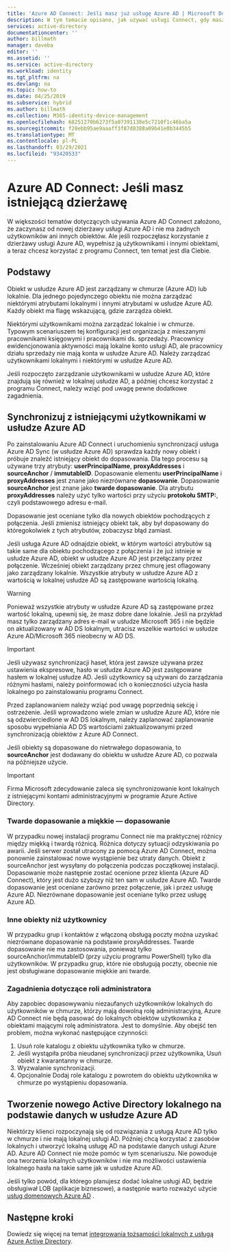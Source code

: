 ```yaml
---
title: 'Azure AD Connect: Jeśli masz już usługę Azure AD | Microsoft Docs'
description: W tym temacie opisano, jak używać usługi Connect, gdy masz istniejącą dzierżawę usługi Azure AD.
services: active-directory
documentationcenter: ''
author: billmath
manager: daveba
editor: ''
ms.assetid: ''
ms.service: active-directory
ms.workload: identity
ms.tgt_pltfrm: na
ms.devlang: na
ms.topic: how-to
ms.date: 04/25/2019
ms.subservice: hybrid
ms.author: billmath
ms.collection: M365-identity-device-management
ms.openlocfilehash: 68251270b6273f5a07391138e5c7210f1c46ba5a
ms.sourcegitcommit: f28ebb95ae9aaaff3f87d8388a09b41e0b3445b5
ms.translationtype: MT
ms.contentlocale: pl-PL
ms.lasthandoff: 03/29/2021
ms.locfileid: "93420533"
---
```

# <a name="azure-ad-connect-when-you-have-an-existing-tenant"></a>Azure AD Connect: Jeśli masz istniejącą dzierżawę
W większości tematów dotyczących używania Azure AD Connect założono, że zaczynasz od nowej dzierżawy usługi Azure AD i nie ma żadnych użytkowników ani innych obiektów. Ale jeśli rozpoczęłasz korzystanie z dzierżawy usługi Azure AD, wypełnisz ją użytkownikami i innymi obiektami, a teraz chcesz korzystać z programu Connect, ten temat jest dla Ciebie.

## <a name="the-basics"></a>Podstawy
Obiekt w usłudze Azure AD jest zarządzany w chmurze (Azure AD) lub lokalnie. Dla jednego pojedynczego obiektu nie można zarządzać niektórymi atrybutami lokalnymi i innymi atrybutami w usłudze Azure AD. Każdy obiekt ma flagę wskazującą, gdzie zarządza obiekt.

Niektórymi użytkownikami można zarządzać lokalnie i w chmurze. Typowym scenariuszem tej konfiguracji jest organizacja z mieszanymi pracownikami księgowymi i pracownikami ds. sprzedaży. Pracownicy ewidencjonowania aktywności mają lokalne konto usługi AD, ale pracownicy działu sprzedaży nie mają konta w usłudze Azure AD. Należy zarządzać użytkownikami lokalnymi i niektórymi w usłudze Azure AD.

Jeśli rozpoczęto zarządzanie użytkownikami w usłudze Azure AD, które znajdują się również w lokalnej usłudze AD, a później chcesz korzystać z programu Connect, należy wziąć pod uwagę pewne dodatkowe zagadnienia.

## <a name="sync-with-existing-users-in-azure-ad"></a>Synchronizuj z istniejącymi użytkownikami w usłudze Azure AD
Po zainstalowaniu Azure AD Connect i uruchomieniu synchronizacji usługa Azure AD Sync (w usłudze Azure AD) sprawdza każdy nowy obiekt i próbuje znaleźć istniejący obiekt do dopasowania. Dla tego procesu są używane trzy atrybuty: **userPrincipalName**, **proxyAddresses** i **sourceAnchor** / **immutableID**. Dopasowanie elementu **userPrincipalName** i **proxyAddresses** jest znane jako niezrównane **dopasowanie**. Dopasowanie **sourceAnchor** jest znane jako **twarde dopasowanie**. Dla atrybutu **proxyAddresses** należy użyć tylko wartości przy użyciu **protokołu SMTP:**, czyli podstawowego adresu e-mail.

Dopasowanie jest oceniane tylko dla nowych obiektów pochodzących z połączenia. Jeśli zmienisz istniejący obiekt tak, aby był dopasowany do któregokolwiek z tych atrybutów, zobaczysz błąd zamiast.

Jeśli usługa Azure AD odnajdzie obiekt, w którym wartości atrybutów są takie same dla obiektu pochodzącego z połączenia i że już istnieje w usłudze Azure AD, obiekt w usłudze Azure AD jest przełączany przez połączenie. Wcześniej obiekt zarządzany przez chmurę jest oflagowany jako zarządzany lokalnie. Wszystkie atrybuty w usłudze Azure AD z wartością w lokalnej usłudze AD są zastępowane wartością lokalną.

> [!WARNING]
> Ponieważ wszystkie atrybuty w usłudze Azure AD są zastępowane przez wartość lokalną, upewnij się, że masz dobre dane lokalnie. Jeśli na przykład masz tylko zarządzany adres e-mail w usłudze Microsoft 365 i nie będzie on aktualizowany w AD DS lokalnym, utracisz wszelkie wartości w usłudze Azure AD/Microsoft 365 nieobecny w AD DS.

> [!IMPORTANT]
> Jeśli używasz synchronizacji haseł, która jest zawsze używana przez ustawienia ekspresowe, hasło w usłudze Azure AD jest zastępowane hasłem w lokalnej usłudze AD. Jeśli użytkownicy są używani do zarządzania różnymi hasłami, należy poinformować ich o konieczności użycia hasła lokalnego po zainstalowaniu programu Connect.

Przed zaplanowaniem należy wziąć pod uwagę poprzednią sekcję i ostrzeżenie. Jeśli wprowadzono wiele zmian w usłudze Azure AD, które nie są odzwierciedlone w AD DS lokalnym, należy zaplanować zaplanowanie sposobu wypełniania AD DS wartościami zaktualizowanymi przed synchronizacją obiektów z Azure AD Connect.

Jeśli obiekty są dopasowane do nietrwałego dopasowania, to **sourceAnchor** jest dodawany do obiektu w usłudze Azure AD, co pozwala na późniejsze użycie.

>[!IMPORTANT]
> Firma Microsoft zdecydowanie zaleca się synchronizowanie kont lokalnych z istniejącymi kontami administracyjnymi w programie Azure Active Directory.

### <a name="hard-match-vs-soft-match"></a>Twarde dopasowanie a miękkie — dopasowanie
W przypadku nowej instalacji programu Connect nie ma praktycznej różnicy między miękką i twardą różnicą. Różnica dotyczy sytuacji odzyskiwania po awarii. Jeśli serwer został utracony za pomocą Azure AD Connect, można ponownie zainstalować nowe wystąpienie bez utraty danych. Obiekt z sourceAnchor jest wysyłany do połączenia podczas początkowej instalacji. Dopasowanie może następnie zostać ocenione przez klienta (Azure AD Connect), który jest dużo szybszy niż ten sam w usłudze Azure AD. Twarde dopasowanie jest oceniane zarówno przez połączenie, jak i przez usługę Azure AD. Niezrównane dopasowanie jest oceniane tylko przez usługę Azure AD.

### <a name="other-objects-than-users"></a>Inne obiekty niż użytkownicy
W przypadku grup i kontaktów z włączoną obsługą poczty można uzyskać niezrównane dopasowanie na podstawie proxyAddresses. Twarde dopasowanie nie ma zastosowania, ponieważ tylko sourceAnchor/immutableID (przy użyciu programu PowerShell) tylko dla użytkowników. W przypadku grup, które nie obsługują poczty, obecnie nie jest obsługiwane dopasowanie miękkie ani twarde.

### <a name="admin-role-considerations"></a>Zagadnienia dotyczące roli administratora
Aby zapobiec dopasowywaniu niezaufanych użytkowników lokalnych do użytkowników w chmurze, którzy mają dowolną rolę administracyjną, Azure AD Connect nie będą pasować do lokalnych obiektów użytkownika z obiektami mającymi rolę administratora. Jest to domyślnie. Aby obejść ten problem, można wykonać następujące czynności:

1.  Usuń role katalogu z obiektu użytkownika tylko w chmurze.
2.  Jeśli wystąpiła próba nieudanej synchronizacji przez użytkownika, Usuń obiekt z kwarantanny w chmurze.
3.  Wyzwalanie synchronizacji.
4.  Opcjonalnie Dodaj role katalogu z powrotem do obiektu użytkownika w chmurze po wystąpieniu dopasowania.



## <a name="create-a-new-on-premises-active-directory-from-data-in-azure-ad"></a>Tworzenie nowego Active Directory lokalnego na podstawie danych w usłudze Azure AD
Niektórzy klienci rozpoczynają się od rozwiązania z usługą Azure AD tylko w chmurze i nie mają lokalnej usługi AD. Później chcą korzystać z zasobów lokalnych i utworzyć lokalną usługę AD na podstawie danych usługi Azure AD. Azure AD Connect nie może pomóc w tym scenariuszu. Nie powoduje ona tworzenia lokalnych użytkowników i nie ma możliwości ustawienia lokalnego hasła na takie same jak w usłudze Azure AD.

Jeśli tylko powód, dla którego planujesz dodać lokalne usługi AD, będzie obsługiwał LOB (aplikacje biznesowe), a następnie warto rozważyć użycie [usług domenowych Azure AD](../../active-directory-domain-services/index.yml) .

## <a name="next-steps"></a>Następne kroki
Dowiedz się więcej na temat [integrowania tożsamości lokalnych z usługą Azure Active Directory](whatis-hybrid-identity.md).
